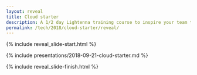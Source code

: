 ```yaml
---
layout: reveal
title: Cloud starter
description: A 1/2 day Lightenna training course to inspire your team to greater heights in the Cloud.
permalink: /tech/2018/cloud-starter/reveal/
---
```


{% include reveal_slide-start.html %}

{% include presentations/2018-09-21-cloud-starter.md %}

{% include reveal_slide-finish.html %}
